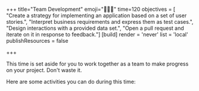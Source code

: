 +++
title="Team Development"
emoji="🧑🏿‍🔧"
time=120
objectives = [
    "Create a strategy for implementing an application based on a set of user stories.",
    "Interpret business requirements and express them as test cases.",
    "Design interactions with a provided data set.",
    "Open a pull request and iterate on it in response to feedback."]
[build]
  render = 'never'
  list = 'local'
  publishResources = false
  
+++

This time is set aside for you to work together as a team to make progress on your project. Don't waste it.

Here are some activities you can do during this time:
